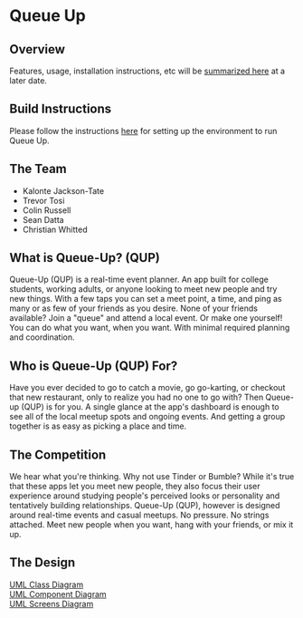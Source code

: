 Queue Up 
========================

Overview 
-----------------------------

Features, usage, installation instructions, etc will be [summarized
here](https://github.com/KalonteJT/COP-4331-Group-14) at a later date. 


**Build Instructions**
-----------------------------
Please follow the instructions [here](https://github.com/KalonteJT/COP-4331-Group-14/blob/master/docs/Build_Instructions.md) 
for setting up the environment to run Queue Up.


The Team
-----------------------------

   * Kalonte Jackson-Tate
   * Trevor Tosi
   * Colin Russell
   * Sean Datta
   * Christian Whitted


What is Queue-Up? (QUP) 
-----------------------------

Queue-Up (QUP) is a real-time event planner. An app built for college
students, working adults, or anyone looking to meet new people and try new
things. With a few taps you can set a meet point, a time, and ping as many or as
few of your friends as you desire. None of your friends available? Join a
"queue" and attend a local event. Or make one yourself! You can do what you want, 
when you want. With minimal required planning and coordination. 


Who is Queue-Up (QUP) For?
-----------------------------

Have you ever decided to go to catch a movie, go go-karting, or checkout that new
restaurant, only to realize you had no one to go with? Then Queue-up (QUP) is
for you. A single glance at the app's dashboard is enough to see all of the
local meetup spots and ongoing events. And getting a group together is as
easy as picking a place and time.


The Competition
-----------------------------

We hear what you're thinking. Why not use Tinder or Bumble? While it's true
that these apps let you meet new people, they also focus their user experience
around studying people's perceived looks or personality and tentatively
building relationships. Queue-Up (QUP), however is designed around real-time
events and casual meetups. No pressure. No strings attached. Meet new people
when you want, hang with your friends, or mix it up.  


The Design
-----------------------------

[UML Class Diagram](https://www.lucidchart.com/invitations/accept/f043aba4-1715-4362-81d3-f67197795195)         
[UML Component Diagram](https://www.lucidchart.com/invitations/accept/a9c976f5-3fdb-4f47-b8e8-f646c9076a8c)</br>
[UML Screens Diagram](https://github.com/KalonteJT/COP-4331-Group-14/blob/master/docs/Screen%20Diagram.pdf)


